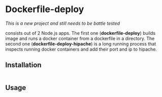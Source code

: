# Dockerfile-deploy

*This is a new project and still needs to be battle tested*

consists out of 2 Node.js apps. The first one (**dockerfile-deploy**) builds image and runs a docker container from a dockerfile in a directory. The second one (**dockerfile-deploy-hipache**) is a long running process that inspects running docker containers and add their port and ip to hipache.

## Installation

```sh
```

## Usage
